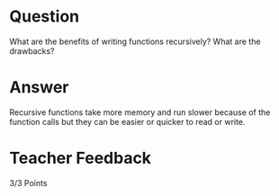 # Question

What are the benefits of writing functions recursively? What are the drawbacks?

# Answer

Recursive functions take more memory and run slower because of the function calls but they can be easier or quicker to read or write.

# Teacher Feedback

3/3 Points
